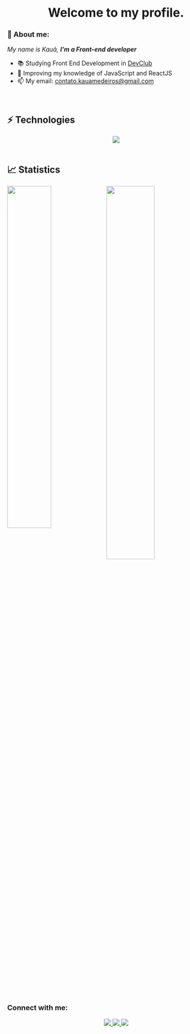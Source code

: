 <h1 align='center'> Welcome to my profile. </h1>

### 👋 About me:

<p>
  <em>
    My name is Kauã, <strong>I'm a Front-end developer</strong>
  </em>
</p>
 
- 📚 Studying Front End Development in <a href="https://rodolfomori.com.br/devclub"> DevClub </a>
- 🚀 Improving my knowledge of JavaScript and ReactJS
- 📫 My email: contato.kauamedeiros@gmail.com

<br>

## ⚡ Technologies

<div align="center">
  <img src="https://skillicons.dev/icons?i=html,css,js,react"></img>
</div>
  
<br>

## 📈 Statistics

<img align="left" width="45%" src="https://github-readme-stats.vercel.app/api?username=kauamath&show_icons=true&theme=merko"></img>

<img width="47%" src="https://github-readme-stats.vercel.app/api/top-langs/?username=kauamath&layout=compact&theme=merko"></img>


<br>

### Connect with me:
<div align="center">
  <p>
<a href="https://www.linkedin.com/in/kauã-medeiros-dev/"> 
	<img src="https://img.shields.io/badge/LinkedIn-0077B5?style=for-the-badge&logo=linkedin&logoColor=white" />
<a href="mailto:contato.kauamedeiros@gmail.com"> 
	<img src="https://img.shields.io/badge/Gmail-D14836?style=for-the-badge&logo=gmail&logoColor=white" />
 <a/>
 <a href="https://www.instagram.com/k.matheus/"> 
	<img src="https://img.shields.io/badge/Instagram-E4405F?style=for-the-badge&logo=instagram&logoColor=white" />
 <a/><br><br>
</div>
